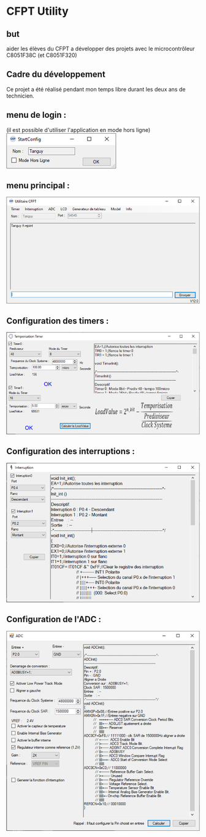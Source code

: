 # CFPT Utility
## but
aider les élèves du CFPT a développer des projets avec le microcontrôleur C8051F38C (et C8051F320)

## Cadre du développement
Ce projet a été réalisé pendant mon temps libre durant les deux ans de technicien.

## menu de login :
(il est possible d'utiliser l'application en mode hors ligne)
![Image login](image/login.PNG "Image login")

## menu principal :
![Image principale](image/principale.PNG "Image principale")

## Configuration des timers :
![Image timer](image/timer.PNG "Image timer")

## Configuration des interruptions :
![Image interruption](image/interruption.PNG "Image interruption")

## Configuration de l'ADC :
![Image adc](image/adc.PNG "Image adc")